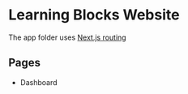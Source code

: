 # Learning Blocks Website

The app folder uses [Next.js routing](https://nextjs.org/docs/app/building-your-application/routing)

## Pages

- Dashboard
